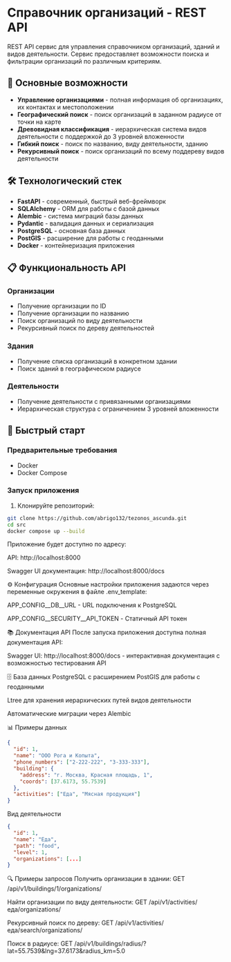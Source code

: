 # Справочник организаций - REST API

REST API сервис для управления справочником организаций, зданий и видов деятельности. Сервис предоставляет возможности поиска и фильтрации организаций по различным критериям.

## 🚀 Основные возможности

- **Управление организациями** - полная информация об организациях, их контактах и местоположении
- **Географический поиск** - поиск организаций в заданном радиусе от точки на карте
- **Древовидная классификация** - иерархическая система видов деятельности с поддержкой до 3 уровней вложенности
- **Гибкий поиск** - поиск по названию, виду деятельности, зданию
- **Рекурсивный поиск** - поиск организаций по всему поддереву видов деятельности

## 🛠 Технологический стек

- **FastAPI** - современный, быстрый веб-фреймворк
- **SQLAlchemy** - ORM для работы с базой данных
- **Alembic** - система миграций базы данных
- **Pydantic** - валидация данных и сериализация
- **PostgreSQL** - основная база данных
- **PostGIS** - расширение для работы с геоданными
- **Docker** - контейнеризация приложения

## 📋 Функциональность API

### Организации
- Получение организации по ID
- Получение организации по названию
- Поиск организаций по виду деятельности
- Рекурсивный поиск по дереву деятельностей

### Здания
- Получение списка организаций в конкретном здании
- Поиск зданий в географическом радиусе

### Деятельности
- Получение деятельности с привязанными организациями
- Иерархическая структура с ограничением 3 уровней вложенности

## 🚀 Быстрый старт

### Предварительные требования
- Docker
- Docker Compose

### Запуск приложения

1. Клонируйте репозиторий:
```bash
git clone https://github.com/abrigo132/tezonos_ascunda.git
cd src
docker compose up --build
```
Приложение будет доступно по адресу:

API: http://localhost:8000

Swagger UI документация: http://localhost:8000/docs

⚙️ Конфигурация
Основные настройки приложения задаются через переменные окружения в файле .env_template:

APP_CONFIG__DB__URL - URL подключения к PostgreSQL

APP_CONFIG__SECURITY__API_TOKEN - Статичный API токен

📚 Документация API
После запуска приложения доступна полная документация API:

Swagger UI: http://localhost:8000/docs - интерактивная документация с возможностью тестирования API

🗄 База данных
PostgreSQL с расширением PostGIS для работы с геоданными

Ltree для хранения иерархических путей видов деятельности

Автоматические миграции через Alembic

📊 Примеры данных
```json
{
  "id": 1,
  "name": "ООО Рога и Копыта",
  "phone_numbers": ["2-222-222", "3-333-333"],
  "building": {
    "address": "г. Москва, Красная площадь, 1",
    "coords": [37.6173, 55.7539]
  },
  "activities": ["Еда", "Мясная продукция"]
}
```

Вид деятельности
```json
{
  "id": 1,
  "name": "Еда",
  "path": "food",
  "level": 1,
  "organizations": [...]
}
```
🔍 Примеры запросов
Получить организации в здании: GET /api/v1/buildings/1/organizations/

Найти организации по виду деятельности: GET /api/v1/activities/еда/organizations/

Рекурсивный поиск по дереву: GET /api/v1/activities/еда/search/organizations/

Поиск в радиусе: GET /api/v1/buildings/radius/?lat=55.7539&lng=37.6173&radius_km=5.0
